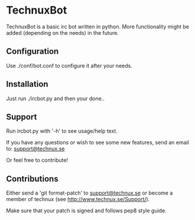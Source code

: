 TechnuxBot
==========

TechnuxBot is a basic irc bot written in python.
More functionality might be added (depending on the needs) in the future.

Configuration
----------
Use ./conf/bot.conf to configure it after your needs.

Installation
----------
Just run ./ircbot.py and then your done..

Support
----------
Run ircbot.py with '-h' to see usage/help text.

If you have any questions or wish to see some new features,
send an email to: support@technux.se

Or feel free to contribute!

Contributions
----------
Either send a 'git format-patch' to support@technux.se or become a member of
technux (see http://www.technux.se/Support/).

Make sure that your patch is signed and follows pep8 style guide.
